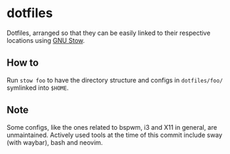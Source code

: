 # dotfiles
Dotfiles, arranged so that they can be easily linked to their respective
locations using [GNU Stow](https://www.gnu.org/software/stow/).


## How to
Run `stow foo` to have the directory structure and configs in `dotfiles/foo/`
  symlinked into `$HOME`.

## Note
Some configs, like the ones related to bspwm, i3 and X11 in general, are
unmaintained. Actively used tools at the time of this commit include sway (with
waybar), bash and neovim.
